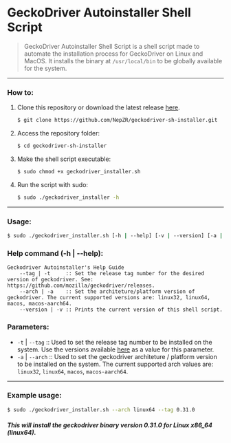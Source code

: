# GeckoDriver Autoinstaller Shell Script

> GeckoDriver Autoinstaller Shell Script is a shell script made to automate the installation process for GeckoDriver on Linux and MacOS. It installs the binary at `/usr/local/bin` to be globally available for the system.

---

### How to:

1.  Clone this repository or download the latest release <a href="https://github.com/NepZR/geckodriver-sh-installer/releases">here</a>.
    ```bash
    $ git clone https://github.com/NepZR/geckodriver-sh-installer.git
    ```
2.  Access the repository folder:
    ```bash
    $ cd geckodriver-sh-installer
    ```
3.  Make the shell script executable:
    ```bash
    $ sudo chmod +x geckodriver_installer.sh
    ```
4.  Run the script with sudo:
    ```bash
    $ sudo ./geckodriver_installer -h
    ```

---

### Usage:

```bash
$ sudo ./geckodriver_installer.sh [-h | --help] [-v | --version] [-a | --arch arch_name] [-t | --tag tag_number]
```

### Help command (-h | --help):

```
Geckodriver Autoinstaller's Help Guide
    --tag | -t     :: Set the release tag number for the desired version of geckodriver. See: https://github.com/mozilla/geckodriver/releases.
    --arch | -a    :: Set the architeture/platform version of geckodriver. The current supported versions are: linux32, linux64, macos, macos-aarch64.
    --version | -v :: Prints the current version of this shell script.
```

### Parameters:

-   `-t` | `--tag` :: Used to set the release tag number to be installed on the system. Use the versions available <a href="https://github.com/mozilla/geckodriver/releases">here</a> as a value for this parameter.
-   `-a` | `--arch` :: Used to set the geckodriver architeture / platform version to be installed on the system. The current supported arch values are: `linux32`, `linux64`, `macos`, `macos-aarch64`.

---

### Example usage:

```bash
$ sudo ./geckodriver_installer.sh --arch linux64 --tag 0.31.0
```

#### _This will install the geckodriver binary version 0.31.0 for Linux x86_64 (linux64)._
